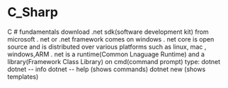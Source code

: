 # C_Sharp
C # fundamentals
download .net sdk(software development kit) from microsoft
. net or .net framework comes on windows
. net core is open source and is distributed over various platforms such as linux, mac , windows,ARM
. net is a runtime(Common Lnaguage Runtime) and a library(Framework Class Library)
on cmd(command prompt) type:
dotnet
dotnet -- info
dotnet -- help (shows commands)
dotnet new (shows templates)